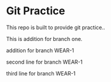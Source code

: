 # Git Practice
This repo is built to provide git practice..

This is addition for branch one. 

addition for branch WEAR-1

second line for branch WEAR-1

third line for branch WEAR-1